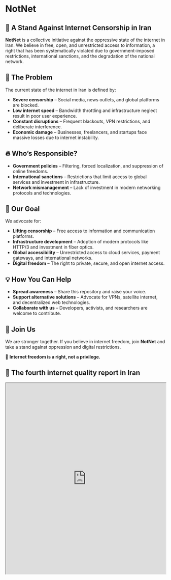 
# NotNet

## 📢 A Stand Against Internet Censorship in Iran

**NotNet** is a collective initiative against the oppressive state of the internet in Iran. We believe in free, open, and unrestricted access to information, a right that has been systematically violated due to government-imposed restrictions, international sanctions, and the degradation of the national network.

## 🚨 The Problem
The current state of the internet in Iran is defined by:
- **Severe censorship** – Social media, news outlets, and global platforms are blocked.
- **Low internet speed** – Bandwidth throttling and infrastructure neglect result in poor user experience.
- **Constant disruptions** – Frequent blackouts, VPN restrictions, and deliberate interference.
- **Economic damage** – Businesses, freelancers, and startups face massive losses due to internet instability.

## 🔥 Who’s Responsible?
- **Government policies** – Filtering, forced localization, and suppression of online freedoms.
- **International sanctions** – Restrictions that limit access to global services and investment in infrastructure.
- **Network mismanagement** – Lack of investment in modern networking protocols and technologies.

## 🚀 Our Goal
We advocate for:
- **Lifting censorship** – Free access to information and communication platforms.
- **Infrastructure development** – Adoption of modern protocols like HTTP/3 and investment in fiber optics.
- **Global accessibility** – Unrestricted access to cloud services, payment gateways, and international networks.
- **Digital freedom** – The right to private, secure, and open internet access.

## 💡 How You Can Help
- **Spread awareness** – Share this repository and raise your voice.
- **Support alternative solutions** – Advocate for VPNs, satellite internet, and decentralized web technologies.
- **Collaborate with us** – Developers, activists, and researchers are welcome to contribute.

## 📜 Join Us
We are stronger together. If you believe in internet freedom, join **NotNet** and take a stand against oppression and digital restrictions.

📢 **Internet freedom is a right, not a privilege.**

## 🛜 The fourth internet quality report in Iran





<iframe src="https://github.com/mohammadhasanii/NotNet/blob/master/%DA%86%D9%87%D8%A7%D8%B1%D9%85%DB%8C%D9%86_%DA%AF%D8%B2%D8%A7%D8%B1%D8%B4_%DA%A9%DB%8C%D9%81%DB%8C%D8%AA_%D8%A7%DB%8C%D9%86%D8%AA%D8%B1%D9%86%D8%AA_%D8%AF%D8%B1_%D8%A7%DB%8C%D8%B1%D8%A7%D9%86.pdf" width="100%" height="600px"></iframe>
